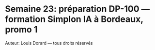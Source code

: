 # Semaine 23: préparation DP-100 — formation Simplon IA à Bordeaux, promo 1

Auteur: Louis Dorard — tous droits réservés